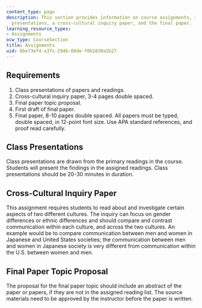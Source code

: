 ```yaml
---
content_type: page
description: This section provides information on course assignments, including class
  presentations, a cross-cultural inquiry paper, and the final paper.
learning_resource_types:
- Assignments
ocw_type: CourseSection
title: Assignments
uid: 8be73ef4-a37c-294b-08de-f0b1030a2b27
---
```


Requirements
------------

1.  Class presentations of papers and readings.
2.  Cross-cultural inquiry paper, 3-4 pages double spaced.
3.  Final paper topic proposal.
4.  First draft of final paper.
5.  Final paper, 8-10 pages double spaced. All papers must be typed, double spaced, in 12-point font size. Use APA standard references, and proof read carefully.

Class Presentations
-------------------

Class presentations are drawn from the primary readings in the course. Students will present the findings in the assigned readings. Class presentations should be 20-30 minutes in duration.

Cross-Cultural Inquiry Paper
----------------------------

This assignment requires students to read about and investigate certain aspects of two different cultures. The inquiry can focus on gender differences or ethnic differences and should compare and contrast communication within each culture, and across the two cultures. An example would be to compare communication between men and women in Japanese and United States societies; the communication between men and women in Japanese society is very different from communication within the U.S. between women and men.

Final Paper Topic Proposal
--------------------------

The proposal for the final paper topic should include an abstract of the paper or papers, if they are not in the assigned reading list. The source materials need to be approved by the instructor before the paper is written.
